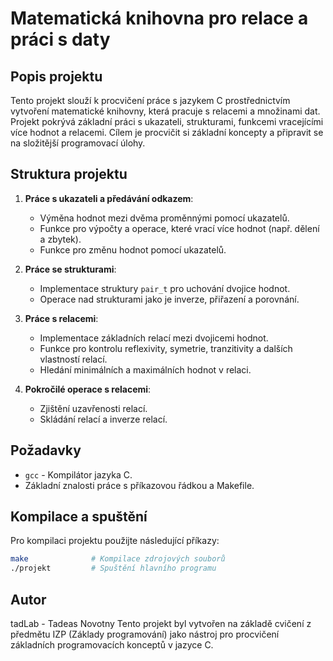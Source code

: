 # Matematická knihovna pro relace a práci s daty

## Popis projektu
Tento projekt slouží k procvičení práce s jazykem C prostřednictvím vytvoření matematické knihovny, která pracuje s relacemi a množinami dat. Projekt pokrývá základní práci s ukazateli, strukturami, funkcemi vracejícími více hodnot a relacemi. Cílem je procvičit si základní koncepty a připravit se na složitější programovací úlohy.

## Struktura projektu

1. **Práce s ukazateli a předávání odkazem**:
   - Výměna hodnot mezi dvěma proměnnými pomocí ukazatelů.
   - Funkce pro výpočty a operace, které vrací více hodnot (např. dělení a zbytek).
   - Funkce pro změnu hodnot pomocí ukazatelů.

2. **Práce se strukturami**:
   - Implementace struktury `pair_t` pro uchování dvojice hodnot.
   - Operace nad strukturami jako je inverze, přiřazení a porovnání.

3. **Práce s relacemi**:
   - Implementace základních relací mezi dvojicemi hodnot.
   - Funkce pro kontrolu reflexivity, symetrie, tranzitivity a dalších vlastností relací.
   - Hledání minimálních a maximálních hodnot v relaci.

4. **Pokročilé operace s relacemi**:
   - Zjištění uzavřenosti relací.
   - Skládání relací a inverze relací.

## Požadavky
- `gcc` - Kompilátor jazyka C.
- Základní znalosti práce s příkazovou řádkou a Makefile.

## Kompilace a spuštění
Pro kompilaci projektu použijte následující příkazy:

```bash
make              # Kompilace zdrojových souborů
./projekt         # Spuštění hlavního programu
```

## Autor
tadLab - Tadeas Novotny
Tento projekt byl vytvořen na základě cvičení z předmětu IZP (Základy programování) jako nástroj pro procvičení základních programovacích konceptů v jazyce C.

